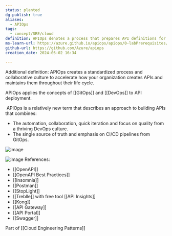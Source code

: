 ```yaml
---
status: planted
dg-publish: true
aliases:
  - APIOps
tags:
  - concept/SRE/cloud
definition: APIOps denotes a process that prepares API definitions for deployment. This process is supposed to ensure that the definitions are valid and tested on the base of the API guideline.
ms-learn-url: https://azure.github.io/apiops/apiops/0-labPrerequisites/
github-url: https://github.com/Azure/apiops
creation_date: 2024-05-02 16:34

---
```

Additional definition: APIOps creates a standardized process and collaborative culture to accelerate how your organization creates APIs and maintains them throughout their life cycle.

APIOps applies the concepts of [[GitOps]] and [[DevOps]] to API deployment.

 APIOps is a relatively new term that describes an approach to building APIs that combines:

- The automation, collaboration, quick iteration and focus on quality from a thriving DevOps culture.
- The single source of truth and emphasis on CI/CD pipelines from GitOps.

![image](https://filedn.eu/lLCDT28fW4ahdtipln72iIF/public-vault-media/images/ApiOps-flow.webp)

![image](https://filedn.eu/lLCDT28fW4ahdtipln72iIF/public-vault-media/images/ApiOps.gif)
References:
- [[OpenAPI]]
- [[OpenAPI Best Practices]]
- [[Insomnia]]
- [[Postman]]
- [[StopLight]]
- [[Treblle]] with free tool [[API Insights]]
- [[Kong]]
- [[API Gateway]]
- [[API Portal]]
- [[Swagger]]


Part of [[Cloud Engineering Patterns]]